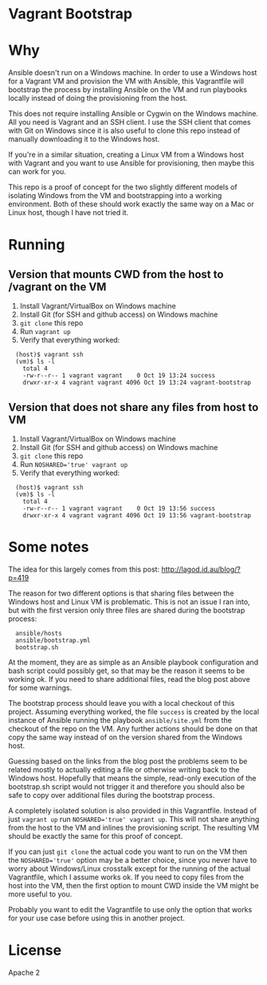 Vagrant Bootstrap
=================

# Why #

Ansible doesn't run on a Windows machine.  In order to use a Windows host for a
Vagrant VM and provision the VM with Ansible, this Vagrantfile will bootstrap
the process by installing Ansible on the VM and run playbooks locally instead
of doing the provisioning from the host.

This does not require installing Ansible or Cygwin on the Windows machine.  All
you need is Vagrant and an SSH client.  I use the SSH client that comes with
Git on Windows since it is also useful to clone this repo instead of manually
downloading it to the Windows host.

If you're in a similar situation, creating a Linux VM from a Windows host with
Vagrant and you want to use Ansible for provisioning, then maybe this can work
for you.

This repo is a proof of concept for the two slightly different models of
isolating Windows from the VM and bootstrapping into a working environment.
Both of these should work exactly the same way on a Mac or Linux host, though I
have not tried it.

# Running #

## Version that mounts CWD from the host to /vagrant on the VM ##
1. Install Vagrant/VirtualBox on Windows machine
2. Install Git (for SSH and github access) on Windows machine
3. `git clone` this repo
4. Run `vagrant up`
5. Verify that everything worked:
```
  (host)$ vagrant ssh
  (vm)$ ls -l
    total 4
    -rw-r--r-- 1 vagrant vagrant    0 Oct 19 13:24 success
    drwxr-xr-x 4 vagrant vagrant 4096 Oct 19 13:24 vagrant-bootstrap
```

## Version that does not share any files from host to VM ##
1. Install Vagrant/VirtualBox on Windows machine
2. Install Git (for SSH and github access) on Windows machine
3. `git clone` this repo
4. Run `NOSHARED='true' vagrant up`
5. Verify that everything worked:
```
  (host)$ vagrant ssh
  (vm)$ ls -l
    total 4
    -rw-r--r-- 1 vagrant vagrant    0 Oct 19 13:56 success
    drwxr-xr-x 4 vagrant vagrant 4096 Oct 19 13:56 vagrant-bootstrap
```

# Some notes #

The idea for this largely comes from this post:
http://lagod.id.au/blog/?p=419

The reason for two different options is that sharing files between the Windows
host and Linux VM is problematic.  This is not an issue I ran into, but with
the first version only three files are shared during the bootstrap process:
```
  ansible/hosts
  ansible/bootstrap.yml
  bootstrap.sh
```

At the moment, they are as simple as an Ansible playbook configuration and bash
script could possibly get, so that may be the reason it seems to be working ok.
If you need to share additional files, read the blog post above for some
warnings.

The bootstrap process should leave you with a local checkout of this project.
Assuming everything worked, the file `success` is created by the local instance
of Ansible running the playbook `ansible/site.yml` from the checkout of the
repo on the VM.  Any further actions should be done on that copy the same way
instead of on the version shared from the Windows host.

Guessing based on the links from the blog post the problems seem to be related
mostly to actually editing a file or otherwise writing back to the Windows
host.  Hopefully that means the simple, read-only execution of the bootstrap.sh
script would not trigger it and therefore you should also be safe to copy over
additional files during the bootstrap process.

A completely isolated solution is also provided in this Vagrantfile.  Instead
of just `vagrant up` run `NOSHARED='true' vagrant up`.  This will not share
anything from the host to the VM and inlines the provisioning script.  The
resulting VM should be exactly the same for this proof of concept.

If you can just `git clone` the actual code you want to run on the VM then the
`NOSHARED='true'` option may be a better choice, since you never have to worry
about Windows/Linux crosstalk except for the running of the actual Vagrantfile,
which I assume works ok.  If you need to copy files from the host into the VM,
then the first option to mount CWD inside the VM might be more useful to you.

Probably you want to edit the Vagrantfile to use only the option that works for
your use case before using this in another project.

# License #

Apache 2
